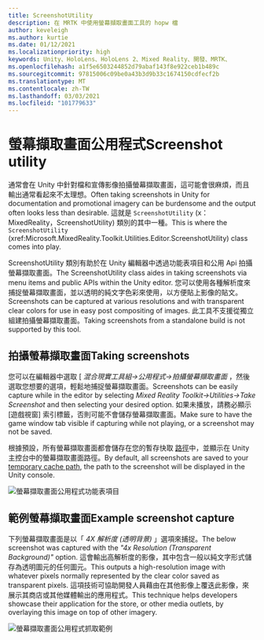 ```yaml
---
title: ScreenshotUtility
description: 在 MRTK 中使用螢幕擷取畫面工具的 hopw 檔
author: keveleigh
ms.author: kurtie
ms.date: 01/12/2021
ms.localizationpriority: high
keywords: Unity、HoloLens、HoloLens 2、Mixed Reality、開發、MRTK、
ms.openlocfilehash: a1f5e6503244852d79abaf143f8e922ceb1b489c
ms.sourcegitcommit: 97815006c09be0a43b3d9b33c1674150cdfecf2b
ms.translationtype: MT
ms.contentlocale: zh-TW
ms.lasthandoff: 03/03/2021
ms.locfileid: "101779633"
---
```

# <a name="screenshot-utility"></a><span data-ttu-id="2e483-104">螢幕擷取畫面公用程式</span><span class="sxs-lookup"><span data-stu-id="2e483-104">Screenshot utility</span></span>

<span data-ttu-id="2e483-105">通常會在 Unity 中針對檔和宣傳影像拍攝螢幕擷取畫面，這可能會很麻煩，而且輸出通常看起來不太理想。</span><span class="sxs-lookup"><span data-stu-id="2e483-105">Often taking screenshots in Unity for documentation and promotional imagery can be burdensome and the output often looks less than desirable.</span></span> <span data-ttu-id="2e483-106">這就是 `ScreenshotUtility` (x： MixedReality，ScreenshotUtility) 類別的其中一種。</span><span class="sxs-lookup"><span data-stu-id="2e483-106">This is where the `ScreenshotUtility` (xref:Microsoft.MixedReality.Toolkit.Utilities.Editor.ScreenshotUtility) class comes into play.</span></span>

<span data-ttu-id="2e483-107">ScreenshotUtility 類別有助於在 Unity 編輯器中透過功能表項目和公用 Api 拍攝螢幕擷取畫面。</span><span class="sxs-lookup"><span data-stu-id="2e483-107">The ScreenshotUtility class aides in taking screenshots via menu items and public APIs within the Unity editor.</span></span> <span data-ttu-id="2e483-108">您可以使用各種解析度來捕捉螢幕擷取畫面，並以透明的純文字色彩來使用，以方便貼上影像的貼文。</span><span class="sxs-lookup"><span data-stu-id="2e483-108">Screenshots can be captured at various resolutions and with transparent clear colors for use in easy post compositing of images.</span></span> <span data-ttu-id="2e483-109">此工具不支援從獨立組建拍攝螢幕擷取畫面。</span><span class="sxs-lookup"><span data-stu-id="2e483-109">Taking screenshots from a standalone build is not supported by this tool.</span></span>

## <a name="taking-screenshots"></a><span data-ttu-id="2e483-110">拍攝螢幕擷取畫面</span><span class="sxs-lookup"><span data-stu-id="2e483-110">Taking screenshots</span></span>

<span data-ttu-id="2e483-111">您可以在編輯器中選取 [ *混合現實工具組->公用程式->拍攝螢幕擷取畫面* ，然後選取您想要的選項，輕鬆地捕捉螢幕擷取畫面。</span><span class="sxs-lookup"><span data-stu-id="2e483-111">Screenshots can be easily capture while in the editor by selecting *Mixed Reality Toolkit->Utilities->Take Screenshot* and then selecting your desired option.</span></span> <span data-ttu-id="2e483-112">如果未播放，請務必顯示 [遊戲視窗] 索引標籤，否則可能不會儲存螢幕擷取畫面。</span><span class="sxs-lookup"><span data-stu-id="2e483-112">Make sure to have the game window tab visible if capturing while not playing, or a screenshot may not be saved.</span></span>

<span data-ttu-id="2e483-113">根據預設，所有螢幕擷取畫面都會儲存在您的暫存快取 [路徑](https://docs.unity3d.com/ScriptReference/Application-temporaryCachePath.html)中，並顯示在 Unity 主控台中的螢幕擷取畫面路徑。</span><span class="sxs-lookup"><span data-stu-id="2e483-113">By default, all screenshots are saved to your [temporary cache path](https://docs.unity3d.com/ScriptReference/Application-temporaryCachePath.html), the path to the screenshot will be displayed in the Unity console.</span></span>

![螢幕擷取畫面公用程式功能表項目](../images/screenshot-utility/MRTK_ScreenshotUtility_Menu_Item.png)

## <a name="example-screenshot-capture"></a><span data-ttu-id="2e483-115">範例螢幕擷取畫面</span><span class="sxs-lookup"><span data-stu-id="2e483-115">Example screenshot capture</span></span>

<span data-ttu-id="2e483-116">下列螢幕擷取畫面是以「 *4X 解析度 (透明背景)* 」選項來捕捉。</span><span class="sxs-lookup"><span data-stu-id="2e483-116">The below screenshot was captured with the *"4x Resolution (Transparent Background)"* option.</span></span> <span data-ttu-id="2e483-117">這會輸出高解析度的影像，其中包含一般以純文字形式儲存為透明圖元的任何圖元。</span><span class="sxs-lookup"><span data-stu-id="2e483-117">This outputs a high-resolution image with whatever pixels normally represented by the clear color saved as transparent pixels.</span></span> <span data-ttu-id="2e483-118">這項技術可協助開發人員藉由在其他影像上覆迭此影像，來展示其商店或其他媒體輸出的應用程式。</span><span class="sxs-lookup"><span data-stu-id="2e483-118">This technique helps developers showcase their application for the store, or other media outlets, by overlaying this image on top of other imagery.</span></span>

![螢幕擷取畫面公用程式抓取範例](../images/screenshot-utility/MRTK_ScreenshotUtility_Example_Capture.png)
